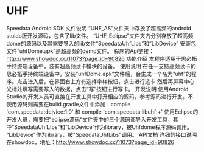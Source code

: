 # UHF
Speedata Android SDK
文件说明
	“UHF_AS”文件夹中存放了超高频的android stuido版开发源码，包含了lib文件。
	“UHF_Eclipse”文件夹内分别存放了超高频dome的源码以及其需要导入的lib文件“SpeedataUhfLibs”和“LibDevice”
	安装包文件“uhfDome.apk”是超高频的demo文件。
	程序的Api链接：http://www.showdoc.cc/11073?page_id=90826
功能介绍
	本程序适用于思必拓手持终端设备中，装有超高频读卡模块的设备。
使用说明
	在任一支持高频读卡的思必拓手持终端设备中，安装”uhfDome.apk”文件后，会生成一个名为“uhf”的程序。点击进入后，在界面右上方有选择字样按钮，点击进行选卡
	然后再屏幕中心光标处填写需要写入的数据，点击“写”按钮进行写卡。
开发说明
	使用Android Studio的开发人员可直接在开发工具中打开相应的源码，参考源码进行开发。不使用源码则需要在build.gradle文件中添加：compile 'com.speedata:deivice:1.0'
    和 compile 'com.speedata:libuhf:+'
	使用Eclipse的开发人员，需要把”eclipse源码“文件夹中的三个源码都导入开发工具，其中“SpeedataUhfLibs”和“LibDevice”作为library，被Uhfdome程序源码调用。
	“LibDevice”作为library，被"SpeedataUhfLibs"调用。
API文档
	详细的接口说明在showdoc，地址：http://www.showdoc.cc/11073?page_id=90826
